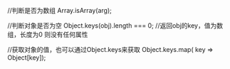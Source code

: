 //判断是否为数组
Array.isArray(arg);

//判断对象是否为空
Object.keys(obj).length === 0;  //返回obj的key，值为数组，长度为0 则没有任何属性

//获取对象的值，也可以通过Object.keys来获取
Object.keys.map( key => Object[key]);

